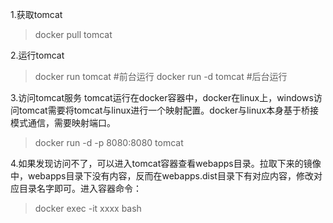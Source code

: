 1.获取tomcat
>docker pull tomcat

2.运行tomcat
>docker run tomcat #前台运行
docker run -d tomcat #后台运行

3.访问tomcat服务
tomcat运行在docker容器中，docker在linux上，windows访问tomcat需要将tomcat与linux进行一个映射配置。docker与linux本身基于桥接模式通信，需要映射端口。
>docker run -d -p 8080:8080 tomcat

4.如果发现访问不了，可以进入tomcat容器查看webapps目录。拉取下来的镜像中，webapps目录下没有内容，反而在webapps.dist目录下有对应内容，修改对应目录名字即可。进入容器命令：
>docker exec -it xxxx bash


